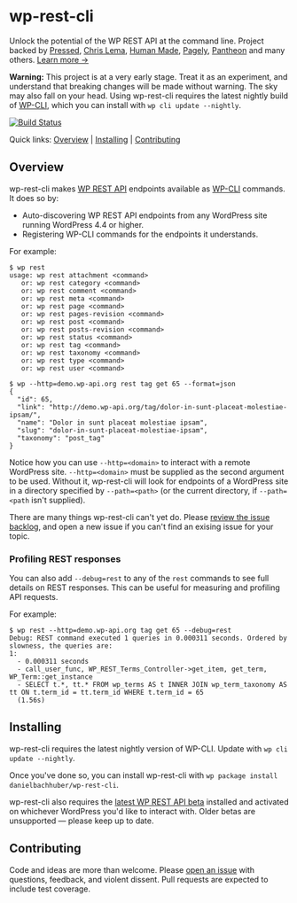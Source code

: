 wp-rest-cli
===========

Unlock the potential of the WP REST API at the command line. Project backed by [Pressed](https://www.pressed.net/), [Chris Lema](https://chrislema.com/), [Human Made](https://hmn.md/), [Pagely](https://pagely.com/), [Pantheon](https://pantheon.io/) and many others. [Learn more →](http://wp-cli.org/restful/)

**Warning:** This project is at a very early stage. Treat it as an experiment, and understand that breaking changes will be made without warning. The sky may also fall on your head. Using wp-rest-cli requires the latest nightly build of [WP-CLI](http://wp-cli.org/), which you can install with `wp cli update --nightly`.

[![Build Status](https://travis-ci.org/danielbachhuber/wp-rest-cli.svg?branch=master)](https://travis-ci.org/danielbachhuber/wp-rest-cli)

Quick links: [Overview](#overview) | [Installing](#installing) | [Contributing](#Contributing)

## Overview

wp-rest-cli makes [WP REST API](http://v2.wp-api.org/) endpoints available as [WP-CLI](http://wp-cli.org/) commands. It does so by:

* Auto-discovering WP REST API endpoints from any WordPress site running WordPress 4.4 or higher.
* Registering WP-CLI commands for the endpoints it understands.

For example:

    $ wp rest
    usage: wp rest attachment <command>
       or: wp rest category <command>
       or: wp rest comment <command>
       or: wp rest meta <command>
       or: wp rest page <command>
       or: wp rest pages-revision <command>
       or: wp rest post <command>
       or: wp rest posts-revision <command>
       or: wp rest status <command>
       or: wp rest tag <command>
       or: wp rest taxonomy <command>
       or: wp rest type <command>
       or: wp rest user <command>

    $ wp --http=demo.wp-api.org rest tag get 65 --format=json
    {
      "id": 65,
      "link": "http://demo.wp-api.org/tag/dolor-in-sunt-placeat-molestiae-ipsam/",
      "name": "Dolor in sunt placeat molestiae ipsam",
      "slug": "dolor-in-sunt-placeat-molestiae-ipsam",
      "taxonomy": "post_tag"
    }

Notice how you can use `--http=<domain>` to interact with a remote WordPress site. `--http=<domain>` must be supplied as the second argument to be used. Without it, wp-rest-cli will look for endpoints of a WordPress site in a directory specified by `--path=<path>` (or the current directory, if `--path=<path` isn't supplied).

There are many things wp-rest-cli can't yet do. Please [review the issue backlog](https://github.com/danielbachhuber/wp-rest-cli/issues), and open a new issue if you can't find an exising issue for your topic.

### Profiling REST responses

You can also add `--debug=rest` to any of the `rest` commands to see full details on REST responses. This can be useful for measuring and profiling API requests.

For example:

    $ wp rest --http=demo.wp-api.org tag get 65 --debug=rest
    Debug: REST command executed 1 queries in 0.000311 seconds. Ordered by slowness, the queries are:
    1:
      - 0.000311 seconds
      - call_user_func, WP_REST_Terms_Controller->get_item, get_term, WP_Term::get_instance
      - SELECT t.*, tt.* FROM wp_terms AS t INNER JOIN wp_term_taxonomy AS tt ON t.term_id = tt.term_id WHERE t.term_id = 65
      (1.56s)

## Installing

wp-rest-cli requires the latest nightly version of WP-CLI. Update with `wp cli update --nightly`.

Once you've done so, you can install wp-rest-cli with `wp package install danielbachhuber/wp-rest-cli`.

wp-rest-cli also requires the [latest WP REST API beta](https://wordpress.org/plugins/rest-api/) installed and activated on whichever WordPress you'd like to interact with. Older betas are unsupported — please keep up to date.

## Contributing

Code and ideas are more than welcome. Please [open an issue](https://github.com/danielbachhuber/wp-rest-cli/issues) with questions, feedback, and violent dissent. Pull requests are expected to include test coverage.
